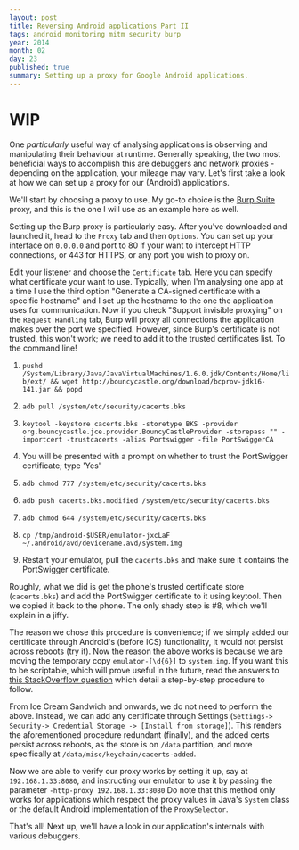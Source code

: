 ```yaml
---
layout: post
title: Reversing Android applications Part II
tags: android monitoring mitm security burp
year: 2014
month: 02
day: 23
published: true
summary: Setting up a proxy for Google Android applications.
---
```


# WIP

One _particularly_ useful way of analysing applications is observing and manipulating
their behaviour at runtime. Generally speaking, the two most beneficial ways to accomplish
this are debuggers and network proxies - depending on the application, your mileage may
vary. Let's first take a look at how we can set up a proxy for our (Android) applications.

We'll start by choosing a proxy to use. My go-to choice is the [Burp
Suite](http://portswigger.net/burp/) proxy, and this is the one I will use as an example
here as well.

Setting up the Burp proxy is particularly easy. After you've downloaded and launched it, head
to the `Proxy` tab and then `Options`. You can set up your interface on `0.0.0.0` and port
to 80 if your want to intercept HTTP connections, or 443 for HTTPS, or any port you wish
to proxy on.

Edit your listener and choose the `Certificate` tab. Here you can specify what certificate
your want to use. Typically, when I'm analysing one app at a time I use the third option
"Generate a CA-signed certificate with a specific hostname" and I set up the hostname to
the one the application uses for communication. Now if you check "Support invisible
proxying" on the `Request Handling` tab, Burp will proxy all connections the application
makes over the port we specified. However, since Burp's certificate is not trusted, this
won't work; we need to add it to the trusted certificates list. To the command line!

1. `pushd /System/Library/Java/JavaVirtualMachines/1.6.0.jdk/Contents/Home/lib/ext/ && wget http://bouncycastle.org/download/bcprov-jdk16-141.jar && popd`

2. `adb pull /system/etc/security/cacerts.bks`

3. `keytool -keystore cacerts.bks -storetype BKS -provider org.bouncycastle.jce.provider.BouncyCastleProvider -storepass "" -importcert -trustcacerts -alias Portswigger -file PortSwiggerCA`

4. You will be presented with a prompt on whether to trust the PortSwigger certificate; type 'Yes'

5. `adb chmod 777 /system/etc/security/cacerts.bks`
6. `adb push cacerts.bks.modified /system/etc/security/cacerts.bks`
7. `adb chmod 644 /system/etc/security/cacerts.bks`
8. `cp /tmp/android-$USER/emulator-jxcLaF ~/.android/avd/devicename.avd/system.img`
9. Restart your emulator, pull the `cacerts.bks` and make sure it contains the PortSwigger
certificate.

Roughly, what we did is get the phone's trusted certificate store (`cacerts.bks`) and add
the PortSwigger certificate to it using keytool. Then we copied it back to the phone. The
only shady step is #8, which we'll explain in a jiffy.

The reason we chose this procedure is convenience; if we simply added our certificate
through Android's (before ICS) functionality, it would not persist across reboots (try
it).  Now the reason the above works is because we are moving the temporary copy
`emulator-[\d{6}]` to `system.img`. If you want this to be scriptable, which will prove
useful in the future, read the answers to [this StackOverflow
question](http://stackoverflow.com/questions/15417105/forcing-the-android-emulator-to-store-changes-to-system)
which detail a step-by-step procedure to follow.

From Ice Cream Sandwich and onwards, we do not need to perform the above. Instead, we can
add any certificate through Settings (`Settings-> Security-> Credential Storage ->
[Install from storage]`). This renders the aforementioned procedure redundant (finally),
and the added certs persist across reboots, as the store is on `/data` partition, and more
specifically at `/data/misc/keychain/cacerts-added`.

Now we are able to verify our proxy works by setting it up, say at `192.168.1.33:8080`,
and instructing our emulator to use it by passing the parameter `-http-proxy 192.168.1.33:8080`
Do note that this method only works for applications which respect the proxy values in
Java's `System` class or the default Android implementation of the `ProxySelector`.

That's all! Next up, we'll have a look in our application's internals with various
debuggers.

